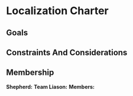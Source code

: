 # Localization Charter
<!--
 Provide an introduction summarising the goals and motivation behind your
 project group.
-->

## Goals

<!--
 Explain what changes you'd like to see your group your group to focus on, and
 how you plan to approach these issues. Focus on explaining the highest possible
 level of your change.
-->

## Constraints And Considerations

<!--
 Explain the scope of your group, what you have chosen not to include in
 your goals, and your motivations behind making them non-goals.
-->


## Membership

<!--
 Mention your initial membership and who has decided take the roles of
 shepherd(s) and liason.
-->

**Shepherd:**
**Team Liason:**
**Members:**
